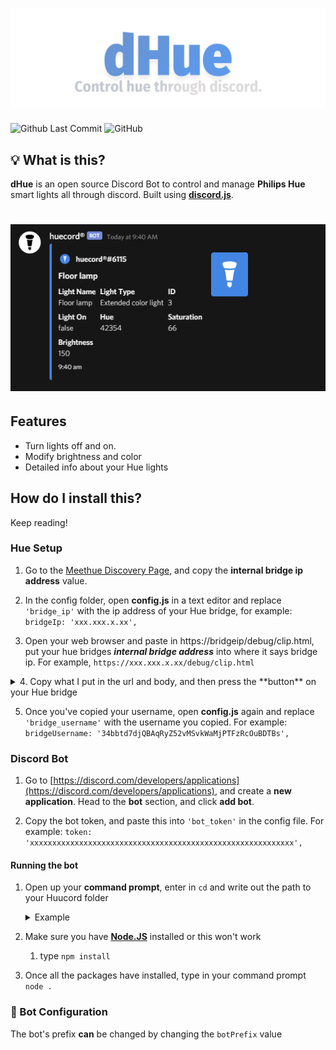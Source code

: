 # ![Huucord](images/dhue_banner.png)
![Github Last Commit](https://img.shields.io/github/last-commit/flyxn/huucord?color=%233F84E5&logo=github)
![GitHub](https://img.shields.io/github/license/flyxn/dhue?color=%233F84E5)

## 💡 What is this?
**dHue** is an open source Discord Bot to control and manage **Philips Hue** smart lights all through discord. Built using [**discord.js**](https://github.com/discordjs/discord.js).

# ![info](images/info.png)

## Features
- Turn lights off and on.
- Modify brightness and color
- Detailed info about your Hue lights

## How do I install this?
Keep reading!

### Hue Setup
1. Go to the [Meethue Discovery Page](https://discovery.meethue.com/), and copy the **internal bridge ip address** value.

2. In the config folder, open **config.js** in a text editor and replace ```'bridge_ip'``` with the ip address of your Hue bridge, for example: ```bridgeIp: 'xxx.xxx.x.xx',```

3. Open your web browser and paste in https://bridgeip/debug/clip.html, put your hue bridges ***internal bridge address*** into where it says bridge ip. For example, ```https://xxx.xxx.x.xx/debug/clip.html```

  <details>
<summary> 4. Copy what I put in the url and body, and then press the **button** on your Hue bridge</summary>

# ![pressed](images/pressedgif.gif)
</details>

5. Once you've copied your username, open **config.js** again and replace ```'bridge_username'``` with the username you copied. For example: ```bridgeUsername: '34bbtd7djQBAqRyZ52vMSvkWaMjPTFzRcOuBDTBs',```

### Discord Bot

1. Go to [https://discord.com/developers/applications](https://discord.com/developers/applications), and create a **new application**. Head to the **bot** section, and click **add bot**.

2. Copy the bot token, and paste this into ```'bot_token'``` in the config file. For example: ```token: 'xxxxxxxxxxxxxxxxxxxxxxxxxxxxxxxxxxxxxxxxxxxxxxxxxxxxxxxxxxx',```

#### Running the bot
1. Open up your **command prompt**, enter in ```cd``` and write out the path to your Huucord folder
      <details>
      <summary>Example</summary>

      ```cd C:\Users\pearl\Downloads\dHue-master\dHue-master```
      </details>

2. Make sure you have [**Node.JS**](https://nodejs.org/en/) installed or this won't work
      1.  type ```npm install```
      
3. Once all the packages have installed, type in your command prompt ```node .```


### 📝 Bot Configuration
The bot's prefix **can** be changed by changing the ```botPrefix``` value


  
